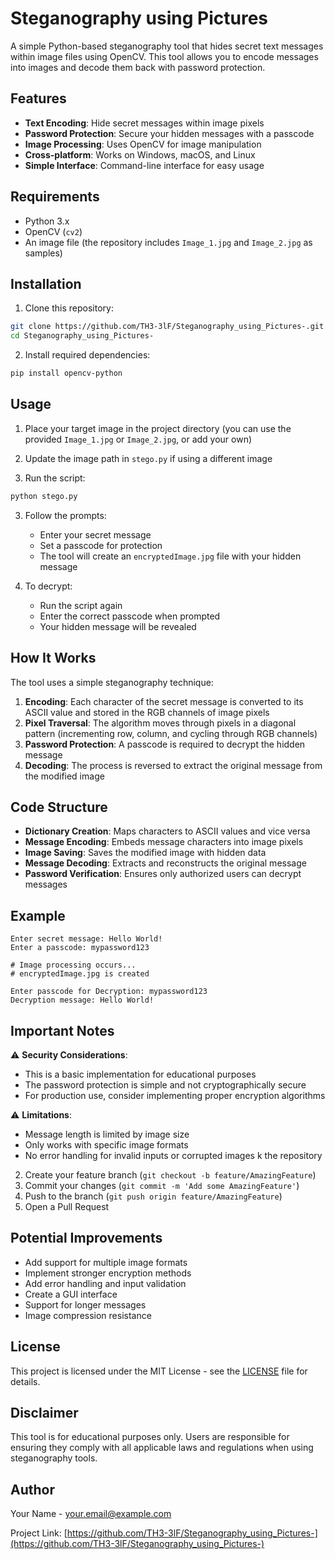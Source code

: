 # Steganography using Pictures

A simple Python-based steganography tool that hides secret text messages within image files using OpenCV. This tool allows you to encode messages into images and decode them back with password protection.

## Features

- **Text Encoding**: Hide secret messages within image pixels
- **Password Protection**: Secure your hidden messages with a passcode
- **Image Processing**: Uses OpenCV for image manipulation
- **Cross-platform**: Works on Windows, macOS, and Linux
- **Simple Interface**: Command-line interface for easy usage

## Requirements

- Python 3.x
- OpenCV (`cv2`)
- An image file (the repository includes `Image_1.jpg` and `Image_2.jpg` as samples)

## Installation

1. Clone this repository:
```bash
git clone https://github.com/TH3-3lF/Steganography_using_Pictures-.git
cd Steganography_using_Pictures-
```

2. Install required dependencies:
```bash
pip install opencv-python
```

## Usage

1. Place your target image in the project directory (you can use the provided `Image_1.jpg` or `Image_2.jpg`, or add your own)

2. Update the image path in `stego.py` if using a different image

3. Run the script:
```bash
python stego.py
```

3. Follow the prompts:
   - Enter your secret message
   - Set a passcode for protection
   - The tool will create an `encryptedImage.jpg` file with your hidden message

4. To decrypt:
   - Run the script again
   - Enter the correct passcode when prompted
   - Your hidden message will be revealed

## How It Works

The tool uses a simple steganography technique:

1. **Encoding**: Each character of the secret message is converted to its ASCII value and stored in the RGB channels of image pixels
2. **Pixel Traversal**: The algorithm moves through pixels in a diagonal pattern (incrementing row, column, and cycling through RGB channels)
3. **Password Protection**: A passcode is required to decrypt the hidden message
4. **Decoding**: The process is reversed to extract the original message from the modified image

## Code Structure

- **Dictionary Creation**: Maps characters to ASCII values and vice versa
- **Message Encoding**: Embeds message characters into image pixels
- **Image Saving**: Saves the modified image with hidden data
- **Message Decoding**: Extracts and reconstructs the original message
- **Password Verification**: Ensures only authorized users can decrypt messages

## Example

```
Enter secret message: Hello World!
Enter a passcode: mypassword123

# Image processing occurs...
# encryptedImage.jpg is created

Enter passcode for Decryption: mypassword123
Decryption message: Hello World!
```

## Important Notes

⚠️ **Security Considerations**:
- This is a basic implementation for educational purposes
- The password protection is simple and not cryptographically secure
- For production use, consider implementing proper encryption algorithms

⚠️ **Limitations**:
- Message length is limited by image size
- Only works with specific image formats
- No error handling for invalid inputs or corrupted images
k the repository
2. Create your feature branch (`git checkout -b feature/AmazingFeature`)
3. Commit your changes (`git commit -m 'Add some AmazingFeature'`)
4. Push to the branch (`git push origin feature/AmazingFeature`)
5. Open a Pull Request

## Potential Improvements

- Add support for multiple image formats
- Implement stronger encryption methods
- Add error handling and input validation
- Create a GUI interface
- Support for longer messages
- Image compression resistance

## License

This project is licensed under the MIT License - see the [LICENSE](LICENSE) file for details.

## Disclaimer

This tool is for educational purposes only. Users are responsible for ensuring they comply with all applicable laws and regulations when using steganography tools.

## Author

Your Name - [your.email@example.com](mailto:your.email@example.com)

Project Link: [https://github.com/TH3-3lF/Steganography_using_Pictures-](https://github.com/TH3-3lF/Steganography_using_Pictures-)
